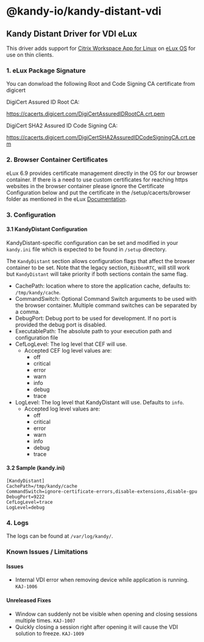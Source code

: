 # @kandy-io/kandy-distant-vdi

## Kandy Distant Driver for VDI eLux

This driver adds support for [Citrix Workspace App for Linux](https://docs.citrix.com/en-us/citrix-workspace-app-for-linux.html) on [eLux OS](https://www.unicon-software.com/products/elux/) for use on thin clients.

### 1. eLux Package Signature

You can donwload the following Root and Code Signing CA certificate from digicert

DigiCert Assured ID Root CA:

https://cacerts.digicert.com/DigiCertAssuredIDRootCA.crt.pem

DigiCert SHA2 Assured ID Code Signing CA:

https://cacerts.digicert.com/DigiCertSHA2AssuredIDCodeSigningCA.crt.pem

### 2. Browser Container Certificates

eLux 6.9 provides certificate management directly in the OS for our browser container. If there is a need to use custom certificates for reaching https websites in the browser container please ignore the Certificate Configuration below and put the certificate in the /setup/cacerts/browser folder as mentioned in the eLux [Documentation](https://www.unicon-software.com/udocs/en/#admin_guides/scout_enterprise/app_definition/browser/browser_config.htm?Highlight=cacert).

### 3. Configuration

#### 3.1 KandyDistant Configuration
KandyDistant-specific configuration can be set and modified in your `kandy.ini` file which is expected to be found in `/setup` directory.

The `KandyDistant` section allows configuration flags that affect the browser container to be set.
Note that the legacy section, `RibbonRTC`, will still work but `KandyDistant` will take priority if both sections contain the same flag.

- CachePath: location where to store the application cache, defaults to: `/tmp/kandy/cache`.
- CommandSwitch: Optional Command Switch arguments to be used with the browser container. Multiple command switches can be separated by a comma.
- DebugPort: Debug port to be used for development. If no port is provided the debug port is disabled.
- ExecutablePath: The absolute path to your execution path and configuration file
- CefLogLevel: The log level that CEF will use.
    - Accepted CEF log level values are:
        - off
        - critical
        - error
        - warn
        - info
        - debug
        - trace
- LogLevel: The log level that KandyDistant will use. Defaults to `info`.
    - Accepted log level values are:
        - off
        - critical
        - error
        - warn
        - info
        - debug
        - trace

#### 3.2 Sample (kandy.ini)
```
[KandyDistant]
CachePath=/tmp/kandy/cache
CommandSwitch=ignore-certificate-errors,disable-extensions,disable-gpu
DebugPort=9222
CefLogLevel=trace
LogLevel=debug
```

### 4. Logs
The logs can be found at `/var/log/kandy/`.


### Known Issues / Limitations
#### Issues
- Internal VDI error when removing device while application is running. `KAJ-1006`

#### Unreleased Fixes
- Window can suddenly not be visible when opening and closing sessions multiple times. `KAJ-1007`
- Quickly closing a session right after opening it will cause the VDI solution to freeze. `KAJ-1009`


